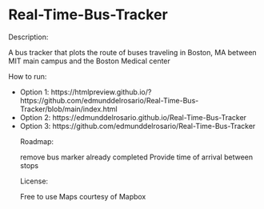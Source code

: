 # Real-Time-Bus-Tracker

Description:

A bus tracker that plots the route of buses traveling in Boston, MA between MIT main campus and the Boston Medical center

How to run:
<ul>
  <li>Option 1: https://htmlpreview.github.io/?https://github.com/edmunddelrosario/Real-Time-Bus-Tracker/blob/main/index.html
  <li>Option 2: https://edmunddelrosario.github.io/Real-Time-Bus-Tracker
  <li>Option 3: https://github.com/edmunddelrosario/Real-Time-Bus-Tracker

Roadmap:

remove bus marker already completed
Provide time of arrival between stops

License:

Free to use
Maps courtesy of Mapbox

